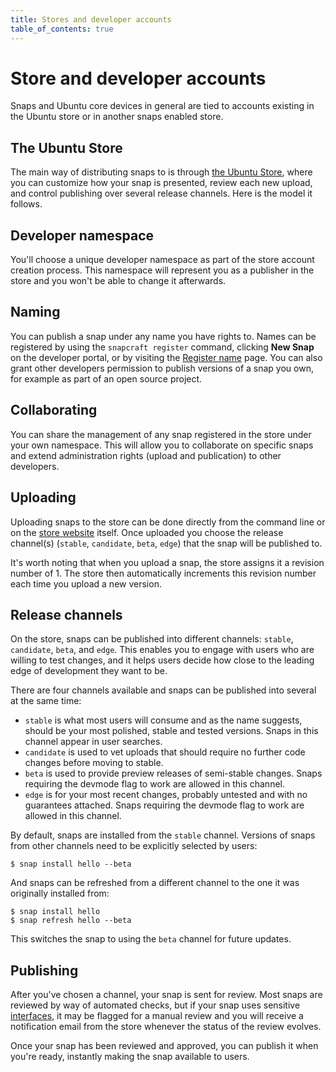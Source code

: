 ```yaml
---
title: Stores and developer accounts
table_of_contents: true
---
```


# Store and developer accounts

Snaps and Ubuntu core devices in general are tied to accounts existing in the Ubuntu store or in another snaps enabled store.

## The Ubuntu Store

The main way of distributing snaps to is through [the Ubuntu Store](https://dashboard.snapcraft.io "Ubuntu store"), where you can customize how your snap is presented, review each new upload, and control publishing over several release channels. Here is the model it follows.

## Developer namespace

You'll choose a unique developer namespace as part of the store account creation process. This namespace will represent you as a publisher in the store and you won't be able to change it afterwards.

## Naming

You can publish a snap under any name you have rights to. Names can be registered by using the `snapcraft register` command, clicking **New Snap** on the developer portal, or by visiting the [Register name](https://dashboard.snapcraft.io/dev/snaps/register-name/ "register name") page. You can also grant other developers permission to publish versions of a snap you own, for example as part of an open source project.

## Collaborating

You can share the management of any snap registered in the store under your own namespace. This will allow you to collaborate on specific snaps and extend administration rights (upload and publication) to other developers.

## Uploading

Uploading snaps to the store can be done directly from the command line or on the [store website](https://dashboard.snapcraft.io "Ubuntu store") itself. Once uploaded you choose the release channel(s) (`stable`, `candidate`, `beta`, `edge`) that the snap will be published to.

It's worth noting that when you upload a snap, the store assigns it a revision number of 1\. The store then automatically increments this revision number each time you upload a new version.

## Release channels

On the store, snaps can be published into different channels: `stable`, `candidate`, `beta`, and `edge`. This enables you to engage with users who are willing to test changes, and it helps users decide how close to the leading edge of development they want to be.

There are four channels available and snaps can be published into several at the same time:

* `stable` is what most users will consume and as the name suggests, should be your most polished, stable and tested versions. Snaps in this channel appear in user searches.
* `candidate` is used to vet uploads that should require no further code changes before moving to stable.
* `beta` is used to provide preview releases of semi-stable changes. Snaps requiring the devmode flag to work are allowed in this channel.
* `edge` is for your most recent changes, probably untested and with no guarantees attached. Snaps requiring the devmode flag to work are allowed in this channel.

By default, snaps are installed from the `stable` channel. Versions of snaps from other channels need to be explicitly selected by users:

    $ snap install hello --beta

And snaps can be refreshed from a different channel to the one it was originally installed from:

    $ snap install hello
    $ snap refresh hello --beta

This switches the snap to using the `beta` channel for future updates.

## Publishing

After you've chosen a channel, your snap is sent for review. Most snaps are reviewed by way of automated checks, but if your snap uses sensitive [interfaces](../../reference/interfaces/index.html), it may be flagged for a manual review and you will receive a notification email from the store whenever the status of the review evolves.

Once your snap has been reviewed and approved, you can publish it when you're ready, instantly making the snap available to users.
